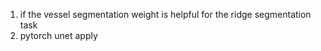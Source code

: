 1. if the vessel segmentation weight is helpful for the ridge segmentation task
2. pytorch unet apply